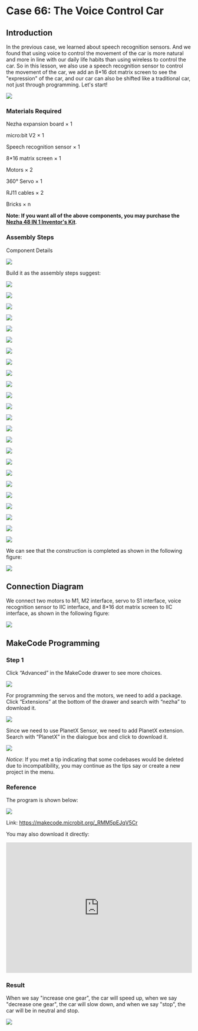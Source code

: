 # Case 66: The Voice Control Car

## Introduction

In the previous case, we learned about speech recognition sensors. And we found that using voice to control the movement of the car is more natural and more in line with our daily life habits than using wireless to control the car. So in this lesson, we also use a speech recognition sensor to control the movement of the car, we add an 8*16 dot matrix screen to see the "expression" of the car, and our car can also be shifted like a traditional car, not just through programming. Let's start!

![](./images/66_1.png)

### Materials Required

Nezha expansion board × 1

micro:bit V2 × 1

Speech recognition sensor × 1

8*16 matrix screen  × 1

Motors × 2

360° Servo × 1

RJ11 cables × 2

Bricks × n

**Note: If you want all of the above components, you may purchase the [Nezha 48 IN 1 Inventor's Kit](https://www.elecfreaks.com/nezha-inventor-s-kit-for-micro-bit-without-micro-bit-board.html)**.



### Assembly Steps

Component Details

![](./images/66_2.png)

Build it as the assembly steps suggest:

![](./images/66_3.png)

![](./images/66_4.png)

![](./images/66_5.png)

![](./images/66_6.png)

![](./images/66_7.png)

![](./images/66_8.png)

![](./images/66_9.png)

![](./images/66_10.png)

![](./images/66_11.png)

![](./images/66_12.png)

![](./images/66_13.png)

![](./images/66_14.png)

![](./images/66_15.png)

![](./images/66_16.png)

![](./images/66_17.png)

![](./images/66_18.png)

![](./images/66_19.png)

![](./images/66_20.png)

![](./images/66_21.png)

![](./images/66_22.png)

![](./images/66_23.png)

![](./images/66_24.png)

![](./images/66_25.png)

![](./images/66_26.png)

We can see that the construction is completed as shown in the following figure:

![](./images/66_30.png)

## Connection Diagram

We connect two motors to M1, M2 interface, servo to S1 interface, voice recognition sensor to IIC interface, and 8*16 dot matrix screen to IIC interface, as shown in the following figure:

![](./images/66_27_1.png)


##  MakeCode Programming

### Step 1

Click “Advanced” in the MakeCode drawer to see more choices.



![](./images/49_10.png)



For programming the servos and the motors, we need to add a package.  Click “Extensions” at the bottom of the drawer and search with “nezha” to download it.



![](./images/49_11.png)



Since we need to use PlanetX Sensor, we need to add PlanetX extension. Search with “PlanetX” in the dialogue box and click to download it.

![](./images/49_12.png)



*Notice*: If you met a tip indicating that some codebases would be deleted due to incompatibility, you may continue as the tips say or create a new project in the menu.

### Reference

The program is shown below:

![](./images/66_28.png)

Link: https://makecode.microbit.org/_RMM5pEJqV5Cr

You may also download it directly:

<div style="position:relative;height:0;padding-bottom:70%;overflow:hidden;"><iframe style="position:absolute;top:0;left:0;width:100%;height:100%;" src="https://makecode.microbit.org/#pub:_RMM5pEJqV5Cr" frameborder="0" sandbox="allow-popups allow-forms allow-scripts allow-same-origin"></iframe></div>

### Result

When we say "increase one gear", the car will speed up, when we say "decrease one gear", the car will slow down, and when we say "stop", the car will be in neutral and stop.

![](./images/66_29.gif)
